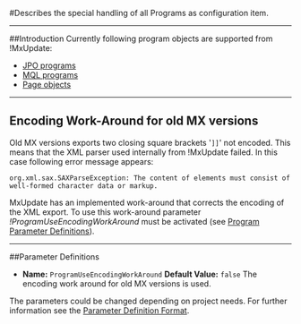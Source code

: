 <!--
 *
 *  This file is part of MxUpdate <http://www.mxupdate.org>.
 *
 *  MxUpdate is a deployment tool for a PLM platform to handle
 *  administration objects as single update files (configuration item).
 *
 *  Copyright (C) 2008-2016 The MxUpdate Team
 *
 *  The Manual of MxUpdate is licensed under a CC BY-NC-SA 4.0 license
 *  (Creative Commons Attribution-NonCommercial-ShareAlike 4.0 
 *  International 4.0 license).
 *
 *  You should have received a copy of the license along with this
 *  work. If not, see <http://creativecommons.org/licenses/by-nc-sa/4.0/>.
 *
-->

#Describes the special handling of all Programs as configuration item.

----
##Introduction
Currently following program objects are supported from !MxUpdate:
  * [JPO programs](CI_Program_JPO.md)
  * [MQL programs](CI_Program_MQL.md)
  * [Page objects](CI_Program_Page.md)

----
## Encoding Work-Around for old MX versions
Old MX versions exports two closing square brackets '`]]`' not encoded. This
means that the XML parser used internally from !MxUpdate failed. In this case
following error message appears:

    org.xml.sax.SAXParseException: The content of elements must consist of well-formed character data or markup.

MxUpdate has an implemented work-around that corrects the encoding of the XML
export. To use this work-around parameter *!ProgramUseEncodingWorkAround* must
be activated (see [Program Parameter Definitions](CI_Program.md#Parameter_Definitions)).

----
##Parameter Definitions
*   **Name:** `ProgramUseEncodingWorkAround`
    **Default Value:** `false`
    The encoding work around for old MX versions is used.

The parameters could be changed depending on project needs. For further information see the [Parameter Definition Format](UpdatePropertyFileFormat_ParameterDef.md).
